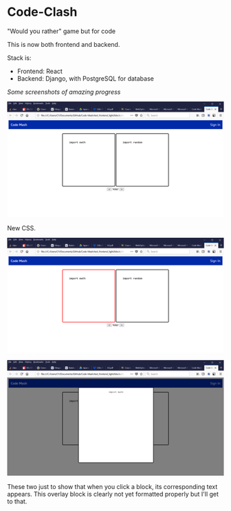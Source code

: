 # Code-Clash
"Would you rather" game but for code

This is now both frontend and backend.

Stack is:
- Frontend: React
- Backend: Django, with PostgreSQL for database


*Some screenshots of amazing progress*

![](screenshots/pic1.png)

New CSS.

![](screenshots/pic2.png)

![](screenshots/pic3.png)

These two just to show that when you click a block, its corresponding text appears. This overlay block is clearly not yet formatted properly but I'll get to that.
